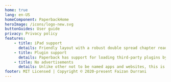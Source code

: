 ```yaml
---
home: true
lang: en-US
homeComponent: PaperbackHome
heroImage: /icons/logo-new.svg
buttonGuides: User guide
privacy: Privacy policy
features:
    - title: iPad support
      details: Friendly layout with a robust double spread chapter reader for iPad.
    - title: Plugin support
      details: Paperback has support for loading third-party plugins by which you can add more content.
    - title: No advertisements
      details: Unlike other not to be named apps and websites, this is a fully ad-free experience.
footer: MIT Licensed | Copyright © 2020-present Faizan Durrani
---
```

